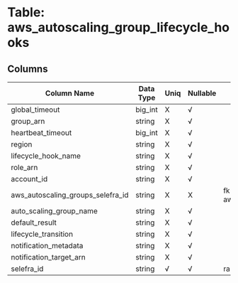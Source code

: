 # Table: aws_autoscaling_group_lifecycle_hooks

## Columns 

|  Column Name   |  Data Type  | Uniq | Nullable | Description | 
|  ----  | ----  | ----  | ----  | ---- | 
| global_timeout | big_int | X | √ |  | 
| group_arn | string | X | √ |  | 
| heartbeat_timeout | big_int | X | √ |  | 
| region | string | X | √ |  | 
| lifecycle_hook_name | string | X | √ |  | 
| role_arn | string | X | √ |  | 
| account_id | string | X | √ |  | 
| aws_autoscaling_groups_selefra_id | string | X | X | fk to aws_autoscaling_groups.selefra_id | 
| auto_scaling_group_name | string | X | √ |  | 
| default_result | string | X | √ |  | 
| lifecycle_transition | string | X | √ |  | 
| notification_metadata | string | X | √ |  | 
| notification_target_arn | string | X | √ |  | 
| selefra_id | string | √ | √ | random id | 


